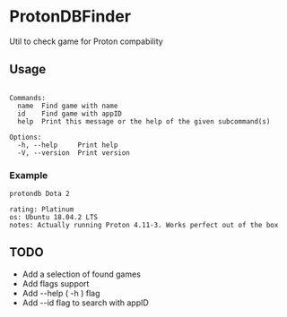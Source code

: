 # ProtonDBFinder
Util to check game for Proton compability

## Usage
``` Usage: protondb <COMMAND>

Commands:
  name  Find game with name
  id    Find game with appID
  help  Print this message or the help of the given subcommand(s)

Options:
  -h, --help     Print help
  -V, --version  Print version

```
### Example
``` protondb Dota 2  ```
```id: 570
rating: Platinum
os: Ubuntu 18.04.2 LTS
notes: Actually running Proton 4.11-3. Works perfect out of the box
```
## TODO
 - Add a selection of found games
 - Add flags support
 - Add --help ( -h ) flag
 - Add --id flag to search with appID
